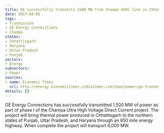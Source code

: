 ```yaml
---
title: GE successfully transmits 1500 MW from Champa HVDC line in Chhattisgarh
date: 2017-04-05
tags:
- Tranmission
- GE Energy Connecitions
- Champa
states:
- Chhattisgarh
- Haryana
- Uttar Pradesh
- Punjab
sectors:
- Energy
subsectors:
- Power
sources:
- name: Economic Times
  url: http://energy.economictimes.indiatimes.com/news/power/ge-transmits-1500-mw-power-on-champa-kurrukshetra-power-line/57899567
details: []
---
```


GE Energy Connections has successfully transmitted 1,500 MW of power as part of phase I of the Champa Ultra High Voltage Direct Current project. The project will bring thermal power produced in Chhattisgarh to the northern states of Punjab, Uttar Pradesh, and Haryana through an 850 mile energy highway. When complete the project will transport 6,000 MW.
